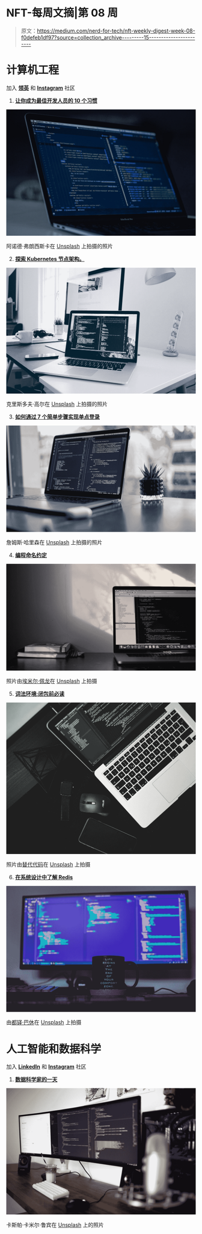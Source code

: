 # NFT-每周文摘|第 08 周

> 原文：<https://medium.com/nerd-for-tech/nft-weekly-digest-week-08-f0defeb1df97?source=collection_archive---------15----------------------->

# 计算机工程

加入 [**领英**](https://www.linkedin.com/showcase/72435604/admin/) 和 [**Instagram**](https://www.instagram.com/nft_computer_engineering/) 社区

1.  [**让你成为最佳开发人员的 10 个习惯**](/nerd-for-tech/10-habits-that-make-you-the-best-developer-413f7cec0d35)

![](img/b90254bbe7923ecb5a09930e65fc3e6c.png)

阿诺德·弗朗西斯卡在 [Unsplash](https://unsplash.com?utm_source=medium&utm_medium=referral) 上拍摄的照片

2. [**探索 Kubernetes 节点架构。**](/nerd-for-tech/exploring-kubernetes-node-architecture-3a36df6ae034)

![](img/436761b2f2dabbcf1736c3dfb91727ae.png)

克里斯多夫·高尔在 [Unsplash](https://unsplash.com?utm_source=medium&utm_medium=referral) 上拍摄的照片

3. [**如何通过 7 个简单步骤实现单点登录**](/nerd-for-tech/how-to-implement-sso-in-7-easy-steps-eee4c3b36630)

![](img/6ec3812ceb3c0921a875081394f61506.png)

詹姆斯·哈里森在 [Unsplash](https://unsplash.com?utm_source=medium&utm_medium=referral) 上拍摄的照片

4. [**编程命名约定**](/nerd-for-tech/programming-naming-conventions-f876fbdddc92)

![](img/ba773294394488d4bada8504186c5f42.png)

照片由[埃米尔·佩龙](https://unsplash.com/@emilep?utm_source=medium&utm_medium=referral)在 [Unsplash](https://unsplash.com?utm_source=medium&utm_medium=referral) 上拍摄

5. [**词法环境:闭包前必读**](/nerd-for-tech/lexical-environment-6b4363f38db)

![](img/0a97c10575fe0ea36a3481649ef3d7bf.png)

照片由[替代代码](https://unsplash.com/@altumcode?utm_source=medium&utm_medium=referral)在 [Unsplash](https://unsplash.com?utm_source=medium&utm_medium=referral) 上拍摄

6. [**在系统设计中了解 Redis**](/nerd-for-tech/understanding-redis-in-system-design-7a3aa8abc26a)

![](img/aee6d61a1d18c5edb62bdf9475faf9a4.png)

由[都铎·巴休](https://unsplash.com/@baciutudor?utm_source=medium&utm_medium=referral)在 [Unsplash](https://unsplash.com?utm_source=medium&utm_medium=referral) 上拍摄

# 人工智能和数据科学

加入 [**LinkedIn**](https://www.linkedin.com/showcase/72432816/admin/) 和 [**Instagram**](https://www.instagram.com/nft_ai_data_science/) 社区

1.  [**数据科学家的一天**](/nerd-for-tech/a-day-in-the-life-of-a-data-scientist-6629ffc5913)

![](img/78ef567859675ddb12a7bcde9bec6f65.png)

卡斯帕·卡米尔·鲁宾在 [Unsplash](https://unsplash.com?utm_source=medium&utm_medium=referral) 上的照片